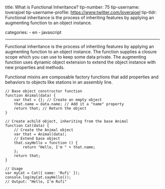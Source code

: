 title: What is Functional Inheritance? tip-number: 75 tip-username: loverajoel tip-username-profile: https://www.twitter.com/loverajoel tip-tldr: Functional inheritance is the process of inheriting features by applying an augmenting function to an object instance.

categories: - en - javascript

------------------------------------------------------------------------

Functional inheritance is the process of inheriting features by applying an augmenting function to an object instance. The function supplies a closure scope which you can use to keep some data private. The augmenting function uses dynamic object extension to extend the object instance with new properties and methods.

Functional mixins are composable factory functions that add properties and behaviors to objects like stations in an assembly line.

    // Base object constructor function
    function Animal(data) {
        var that = {}; // Create an empty object
        that.name = data.name; // Add it a "name" property
        return that; // Return the object
    }

    // Create achild object, inheriting from the base Animal
    function Cat(data) {
        // Create the Animal object
        var that = Animal(data);
        // Extend base object
        that.sayHello = function () {
            return "Hello, I'm " + that.name;
        };
        return that;
    }

    // Usage
    var myCat = Cat({ name: 'Rufi' });
    console.log(myCat.sayHello());
    // Output: "Hello, I'm Rufi"
